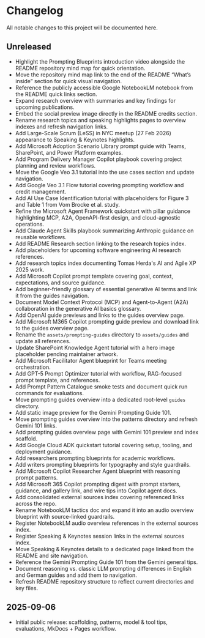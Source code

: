 # Changelog

All notable changes to this project will be documented here.

## Unreleased
- Highlight the Prompting Blueprints introduction video alongside the README repository mind map for quick orientation.
- Move the repository mind map link to the end of the README “What’s inside” section for quick visual navigation.
- Reference the publicly accessible Google NotebookLM notebook from the README quick links section.
- Expand research overview with summaries and key findings for upcoming publications.
- Embed the social preview image directly in the README credits section.
- Rename research topics and speaking highlights pages to overview indexes and refresh navigation links.
- Add Large-Scale Scrum (LeSS) in NYC meetup (27 Feb 2026) appearance to Speaking & Keynotes highlights.
- Add Microsoft Adoption Scenario Library prompt guide with Teams, SharePoint, and Power Platform examples.
- Add Program Delivery Manager Copilot playbook covering project planning and review workflows.
- Move the Google Veo 3.1 tutorial into the use cases section and update navigation.
- Add Google Veo 3.1 Flow tutorial covering prompting workflow and credit management.
- Add AI Use Case Identification tutorial with placeholders for Figure 3 and Table 1 from Vom Brocke et al. study.
- Refine the Microsoft Agent Framework quickstart with pillar guidance highlighting MCP, A2A, OpenAPI-first design, and cloud-agnostic operations.
- Add Claude Agent Skills playbook summarizing Anthropic guidance on reusable workflows.
- Add README Research section linking to the research topics index.
- Add placeholders for upcoming software engineering AI research references.
- Add research topics index documenting Tomas Herda's AI and Agile XP 2025 work.
- Add Microsoft Copilot prompt template covering goal, context, expectations, and source guidance.
- Add beginner-friendly glossary of essential generative AI terms and link it from the guides navigation.
- Document Model Context Protocol (MCP) and Agent-to-Agent (A2A) collaboration in the generative AI basics glossary.
- Add OpenAI guide previews and links to the guides overview page.
- Add Microsoft M365 Copilot prompting guide preview and download link to the guides overview page.
- Rename the `assets/prompting-guides` directory to `assets/guides` and update all references.
- Update SharePoint Knowledge Agent tutorial with a hero image placeholder pending maintainer artwork.
- Add Microsoft Facilitator Agent blueprint for Teams meeting orchestration.
- Add GPT-5 Prompt Optimizer tutorial with workflow, RAG-focused prompt template, and references.
- Add Prompt Pattern Catalogue smoke tests and document quick run commands for evaluations.
- Move prompting guides overview into a dedicated root-level `guides` directory.
- Add static image preview for the Gemini Prompting Guide 101.
- Move prompting guides overview into the patterns directory and refresh Gemini 101 links.
- Add prompting guides overview page with Gemini 101 preview and index scaffold.
- Add Google Cloud ADK quickstart tutorial covering setup, tooling, and deployment guidance.
- Add researchers prompting blueprints for academic workflows.
- Add writers prompting blueprints for typography and style guardrails.
- Add Microsoft Copilot Researcher Agent blueprint with reasoning prompt patterns.
- Add Microsoft 365 Copilot prompting digest with prompt starters, guidance, and gallery link, and wire tips into Copilot agent docs.
- Add consolidated external sources index covering referenced links across the repo.
- Rename NotebookLM tactics doc and expand it into an audio overview blueprint with source-linked guardrails.
- Register NotebookLM audio overview references in the external sources index.
- Register Speaking & Keynotes session links in the external sources index.
- Move Speaking & Keynotes details to a dedicated page linked from the README and site navigation.
- Reference the Gemini Prompting Guide 101 from the Gemini general tips.
- Document reasoning vs. classic LLM prompting differences in English and German guides and add them to navigation.
- Refresh README repository structure to reflect current directories and key files.

## 2025-09-06
- Initial public release: scaffolding, patterns, model & tool tips, evaluations, MkDocs + Pages workflow.
